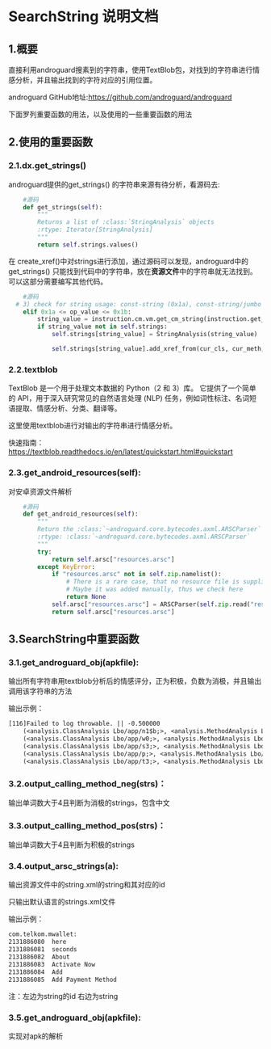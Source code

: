 # SearchString 说明文档

## 1.概要

直接利用androguard搜素到的字符串，使用TextBlob包，对找到的字符串进行情感分析，并且输出找到的字符对应的引用位置。

androguard GitHub地址:https://github.com/androguard/androguard

下面罗列重要函数的用法，以及使用的一些重要函数的用法



## 2.使用的重要函数

### 2.1.dx.get_strings()

androguard提供的get_strings() 的字符串来源有待分析，看源码去:

```python
	#源码
	def get_strings(self):
        """
        Returns a list of :class:`StringAnalysis` objects
        :rtype: Iterator[StringAnalysis]
        """
        return self.strings.values()
```



在 create_xref()中对strings进行添加，通过源码可以发现，androguard中的get_strings() 只能找到代码中的字符串，放在**资源文件**中的字符串就无法找到。可以这部分需要编写其他代码。

```python
 	#源码
  # 3) check for string usage: const-string (0x1a), const-string/jumbo (0x1b)
    elif 0x1a <= op_value <= 0x1b:
        string_value = instruction.cm.vm.get_cm_string(instruction.get_ref_kind())
        if string_value not in self.strings:
            self.strings[string_value] = StringAnalysis(string_value)

            self.strings[string_value].add_xref_from(cur_cls, cur_meth, off)
```



### 2.2.textblob

TextBlob 是一个用于处理文本数据的 Python（2 和 3）库。 它提供了一个简单的 API，用于深入研究常见的自然语言处理 (NLP) 任务，例如词性标注、名词短语提取、情感分析、分类、翻译等。

这里使用textblob进行对输出的字符串进行情感分析。

快速指南：https://textblob.readthedocs.io/en/latest/quickstart.html#quickstart



### 2.3.get_android_resources(self):

对安卓资源文件解析

```python
    #源码
    def get_android_resources(self):
        """
        Return the :class:`~androguard.core.bytecodes.axml.ARSCParser` object which corresponds to the resources.arsc file
        :rtype: :class:`~androguard.core.bytecodes.axml.ARSCParser`
        """
        try:
            return self.arsc["resources.arsc"]
        except KeyError:
            if "resources.arsc" not in self.zip.namelist():
                # There is a rare case, that no resource file is supplied.
                # Maybe it was added manually, thus we check here
                return None
            self.arsc["resources.arsc"] = ARSCParser(self.zip.read("resources.arsc"))
            return self.arsc["resources.arsc"]
```





## 3.SearchString中重要函数

### 3.1.get_androguard_obj(apkfile):

输出所有字符串用textblob分析后的情感评分，正为积极，负数为消极，并且输出调用该字符串的方法

输出示例：

```txt
[116]Failed to log throwable. || -0.500000
	(<analysis.ClassAnalysis Lbo/app/n1$b;>, <analysis.MethodAnalysis Lbo/app/n1$b;->a()V [access_flags=public final] @ 0x2948b8>)
	(<analysis.ClassAnalysis Lbo/app/w0;>, <analysis.MethodAnalysis Lbo/app/w0;->uncaughtException(Ljava/lang/Thread; Ljava/lang/Throwable;)V [access_flags=public] @ 0x29cf88>)
	(<analysis.ClassAnalysis Lbo/app/s3;>, <analysis.MethodAnalysis Lbo/app/s3;->a(Lbo/app/z; Ljava/lang/Throwable;)V [access_flags=public static] @ 0x29ac1c>)
	(<analysis.ClassAnalysis Lbo/app/p;>, <analysis.MethodAnalysis Lbo/app/p;->a(Lbo/app/z; Ljava/lang/Throwable;)V [access_flags=public final] @ 0x2987e0>)
	(<analysis.ClassAnalysis Lbo/app/t3;>, <analysis.MethodAnalysis Lbo/app/t3;->a(Lbo/app/z; Ljava/lang/Throwable;)V [access_flags=public] @ 0x29b7c4>)

```

### 3.2.output_calling_method_neg(strs)：

输出单词数大于4且判断为消极的strings，包含中文

### 3.3.output_calling_method_pos(strs)：

输出单词数大于4且判断为积极的strings



### 3.4.output_arsc_strings(a):

输出资源文件中的string.xml的string和其对应的id

只输出默认语言的strings.xml文件 

输出示例：

```txt
com.telkom.mwallet:
2131886080	here
2131886081	seconds
2131886082	About
2131886083	Activate Now
2131886084	Add
2131886085	Add Payment Method
```

注：左边为string的id 右边为string



### 3.5.get_androguard_obj(apkfile):

实现对apk的解析



